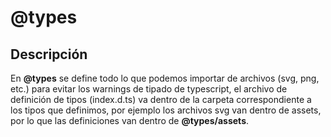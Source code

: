 # @types

## Descripción

En **@types** se define todo lo que podemos importar de archivos (svg, png, etc.) para evitar los warnings de tipado de typescript, el archivo de definición de tipos (index.d.ts) va dentro de la carpeta correspondiente a los tipos que definimos, por ejemplo los archivos svg van dentro de assets, por lo que las definiciones van dentro de **@types/assets**.
